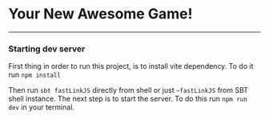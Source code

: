 # Your New Awesome Game!
----------------

### Starting dev server

First thing in order to run this project, is to install vite dependency. To do it run
`npm install`

Then run `sbt fastLinkJS` directly from shell or just `~fastLinkJS` from SBT shell instance.
The next step is to start the server. To do this run `npm run dev` in your terminal.

